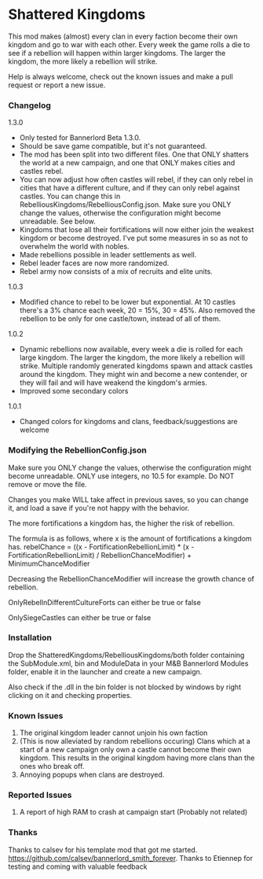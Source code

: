 ﻿# Shattered Kingdoms

This mod makes (almost) every clan in every faction become their own kingdom and go to war with each other. Every week the game rolls a die to see if a rebellion will happen within larger kingdoms. The larger the kingdom, the more likely a rebellion will strike. 

Help is always welcome, check out the known issues and make a pull request or report a new issue. 


### Changelog

1.3.0
* Only tested for Bannerlord Beta 1.3.0.
* Should be save game compatible, but it's not guaranteed.
* The mod has been split into two different files. One that ONLY shatters the world at a new campaign, and one that ONLY makes cities and castles rebel. 
* You can now adjust how often castles will rebel, if they can only rebel in cities that have a different culture, and if they can only rebel against castles. You can change this in RebelliousKingdoms/RebelliousConfig.json. Make sure you ONLY change the values, otherwise the configuration might become unreadable. See below. 
* Kingdoms that lose all their fortifications will now either join the weakest kingdom or become destroyed. I've put some measures in so as not to overwhelm the world with nobles. 
* Made rebellions possible in leader settlements as well.
* Rebel leader faces are now more randomized. 
* Rebel army now consists of a mix of recruits and elite units. 

1.0.3
* Modified chance to rebel to be lower but exponential. At 10 castles there's a 3% chance each week, 20 = 15%, 30 = 45%. Also removed the rebellion to be only for one castle/town, instead of all of them. 

1.0.2
* Dynamic rebellions now available, every week a die is rolled for each large kingdom. The larger the kingdom, the more likely a rebellion will strike. Multiple randomly generated kingdoms spawn and attack castles around the kingdom. They might win and become a new contender, or they will fail and will have weakend the kingdom's armies. 
* Improved some secondary colors

1.0.1
* Changed colors for kingdoms and clans, feedback/suggestions are welcome

### Modifying the RebellionConfig.json

Make sure you ONLY change the values, otherwise the configuration might become unreadable. ONLY use integers, no 10.5 for example. Do NOT remove or move the file.

Changes you make WILL take affect in previous saves, so you can change it, and load a save if you're not happy with the behavior. 

The more fortifications a kingdom has, the higher the risk of rebellion.

The formula is as follows, where x is the amount of fortifications a kingdom has.
rebelChance = ((x - FortificationRebellionLimit) * (x - FortificationRebellionLimit) / RebellionChanceModifier) + MinimumChanceModifier

Decreasing the RebellionChanceModifier will increase the growth chance of rebellion.

OnlyRebelInDifferentCultureForts can either be true or false

OnlySiegeCastles can either be true or false

### Installation

Drop the ShatteredKingdoms/RebelliousKingdoms/both folder containing the SubModule.xml, bin and ModuleData in your M&B Bannerlord Modules folder, enable it in the launcher and create a new campaign.

Also check if the .dll in the bin folder is not blocked by windows by right clicking on it and checking properties.


### Known Issues

1. The original kingdom leader cannot unjoin his own faction
2. (This is now alleviated by random rebellions occuring) Clans which at a start of a new campaign only own a castle cannot become their own kingdom. This results in the original kingdom having more clans than the ones who break off. 
3. Annoying popups when clans are destroyed. 

### Reported Issues

1. A report of high RAM to crash at campaign start (Probably not related)


### Thanks

Thanks to calsev for his template mod that got me started. https://github.com/calsev/bannerlord_smith_forever. 
Thanks to Etiennep for testing and coming with valuable feedback